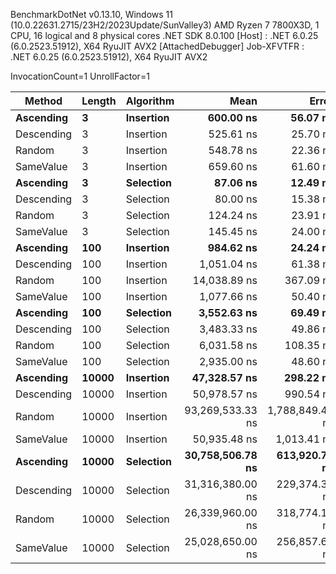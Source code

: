
BenchmarkDotNet v0.13.10, Windows 11 (10.0.22631.2715/23H2/2023Update/SunValley3)
AMD Ryzen 7 7800X3D, 1 CPU, 16 logical and 8 physical cores
.NET SDK 8.0.100
  [Host]     : .NET 6.0.25 (6.0.2523.51912), X64 RyuJIT AVX2 [AttachedDebugger]
  Job-XFVTFR : .NET 6.0.25 (6.0.2523.51912), X64 RyuJIT AVX2

InvocationCount=1  UnrollFactor=1  

 Method     | Length | Algorithm | Mean             | Error           | StdDev          | Median          | Gen0       | Allocated   |
----------- |------- |---------- |-----------------:|----------------:|----------------:|----------------:|-----------:|------------:|
 **Ascending**  | **3**      | **Insertion** |        **600.00 ns** |        **56.07 ns** |       **159.97 ns** |        **550.0 ns** |          **-** |       **592 B** |
 Descending | 3      | Insertion |        525.61 ns |        25.70 ns |        68.15 ns |        500.0 ns |          - |       592 B |
 Random     | 3      | Insertion |        548.78 ns |        22.36 ns |        59.30 ns |        500.0 ns |          - |       592 B |
 SameValue  | 3      | Insertion |        659.60 ns |        61.60 ns |       180.66 ns |        600.0 ns |          - |       592 B |
 **Ascending**  | **3**      | **Selection** |         **87.06 ns** |        **12.49 ns** |        **33.76 ns** |        **100.0 ns** |          **-** |       **544 B** |
 Descending | 3      | Selection |         80.00 ns |        15.38 ns |        40.25 ns |        100.0 ns |          - |       544 B |
 Random     | 3      | Selection |        124.24 ns |        23.91 ns |        70.12 ns |        100.0 ns |          - |       544 B |
 SameValue  | 3      | Selection |        145.45 ns |        24.00 ns |        70.38 ns |        100.0 ns |          - |       544 B |
 **Ascending**  | **100**    | **Insertion** |        **984.62 ns** |        **24.24 ns** |        **62.58 ns** |      **1,000.0 ns** |          **-** |      **2920 B** |
 Descending | 100    | Insertion |      1,051.04 ns |        61.38 ns |       177.11 ns |      1,000.0 ns |          - |      2920 B |
 Random     | 100    | Insertion |     14,038.89 ns |       367.09 ns |     1,023.29 ns |     13,900.0 ns |          - |     62752 B |
 SameValue  | 100    | Insertion |      1,077.66 ns |        50.40 ns |       143.80 ns |      1,000.0 ns |          - |      2920 B |
 **Ascending**  | **100**    | **Selection** |      **3,552.63 ns** |        **69.49 ns** |        **77.23 ns** |      **3,500.0 ns** |          **-** |       **544 B** |
 Descending | 100    | Selection |      3,483.33 ns |        49.86 ns |        38.92 ns |      3,500.0 ns |          - |       544 B |
 Random     | 100    | Selection |      6,031.58 ns |       108.35 ns |       120.43 ns |      6,100.0 ns |          - |       544 B |
 SameValue  | 100    | Selection |      2,935.00 ns |        48.60 ns |        86.38 ns |      2,900.0 ns |          - |       544 B |
 **Ascending**  | **10000**  | **Insertion** |     **47,328.57 ns** |       **298.22 ns** |       **264.37 ns** |     **47,250.0 ns** |          **-** |    **240520 B** |
 Descending | 10000  | Insertion |     50,978.57 ns |       990.54 ns |       878.09 ns |     51,400.0 ns |          - |    240520 B |
 Random     | 10000  | Insertion | 93,269,533.33 ns | 1,788,849.44 ns | 2,677,465.62 ns | 93,538,700.0 ns | 11000.0000 | 599050216 B |
 SameValue  | 10000  | Insertion |     50,935.48 ns |     1,013.41 ns |     1,547.59 ns |     50,600.0 ns |          - |    240520 B |
 **Ascending**  | **10000**  | **Selection** | **30,758,506.78 ns** |   **613,920.73 ns** | **1,360,405.94 ns** | **31,098,100.0 ns** |          **-** |       **496 B** |
 Descending | 10000  | Selection | 31,316,380.00 ns |   229,374.32 ns |   214,556.88 ns | 31,220,300.0 ns |          - |       544 B |
 Random     | 10000  | Selection | 26,339,960.00 ns |   318,774.17 ns |   298,181.55 ns | 26,240,100.0 ns |          - |       544 B |
 SameValue  | 10000  | Selection | 25,028,650.00 ns |   256,857.63 ns |   227,697.60 ns | 24,935,500.0 ns |          - |       544 B |
